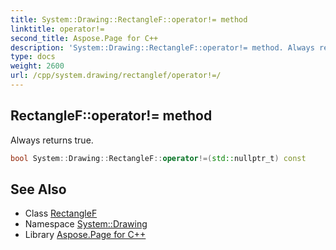 ```yaml
---
title: System::Drawing::RectangleF::operator!= method
linktitle: operator!=
second_title: Aspose.Page for C++
description: 'System::Drawing::RectangleF::operator!= method. Always returns true in C++.'
type: docs
weight: 2600
url: /cpp/system.drawing/rectanglef/operator!=/
---
```

## RectangleF::operator!= method


Always returns true.

```cpp
bool System::Drawing::RectangleF::operator!=(std::nullptr_t) const
```

## See Also

* Class [RectangleF](../)
* Namespace [System::Drawing](../../)
* Library [Aspose.Page for C++](../../../)
